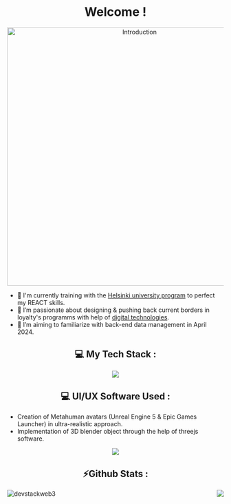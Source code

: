 <h1 align="center">Welcome !</h1>

<p align="center">
    <img width="600" src="https://github.com/devstackweb3/devstackweb3/assets/118926098/7c8015a9-d891-43a1-b1a8-223439b22acc" alt="Introduction">
</p>

* 🔭 I'm currently training with the [Helsinki university program](https://fullstackopen.com/en/part1/a_more_complex_state_debugging_react_apps) to perfect my REACT skills.
* 🌱 I’m passionate about designing & pushing back current borders in loyalty's programms with help of [digital technologies](https://ethereum.org/en/web3).
* 📝 I’m aiming to familiarize with back-end data management in April 2024.

<h2 align="center">💻 My Tech Stack :</h2>

<p align="center">
  <a href="https://skillicons.dev">
    <img src="https://skillicons.dev/icons?i=js,html,css,tailwind,react,nextjs" />
  </a>
</p>

<h2 align="center">💻 UI/UX Software Used :</h2>

* Creation of Metahuman avatars (Unreal Engine 5 & Epic Games Launcher) in ultra-realistic approach.
* Implementation of 3D blender object through the help of threejs software.
<p align="center">
  <a href="https://skillicons.dev">
    <img src="https://skillicons.dev/icons?i=blender,unreal,threejs" />
  </a>
</p>
<h2 align="center">⚡Github Stats :</h2>

<img align="left" alt="devstackweb3" src="https://github-readme-stats.vercel.app/api?username=devstackweb3&show_icons=true&hide_border=true&count_private=true"/>
<img align="right" src="https://github-readme-stats.vercel.app/api/top-langs/?username=devstackweb3&hide=python"/>
